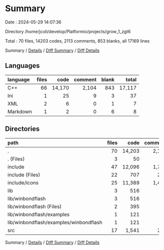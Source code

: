 # Summary

Date : 2024-05-29 14:07:36

Directory /home/jcoli/develop/Platformio/projects/grow_1_zgt6

Total : 70 files,  14203 codes, 2113 comments, 853 blanks, all 17169 lines

Summary / [Details](details.md) / [Diff Summary](diff.md) / [Diff Details](diff-details.md)

## Languages
| language | files | code | comment | blank | total |
| :--- | ---: | ---: | ---: | ---: | ---: |
| C++ | 66 | 14,170 | 2,104 | 843 | 17,117 |
| Ini | 1 | 25 | 9 | 3 | 37 |
| XML | 2 | 6 | 0 | 1 | 7 |
| Markdown | 1 | 2 | 0 | 6 | 8 |

## Directories
| path | files | code | comment | blank | total |
| :--- | ---: | ---: | ---: | ---: | ---: |
| . | 70 | 14,203 | 2,113 | 853 | 17,169 |
| . (Files) | 3 | 50 | 75 | 37 | 162 |
| include | 47 | 12,096 | 1,720 | 352 | 14,168 |
| include (Files) | 22 | 707 | 228 | 211 | 1,146 |
| include/icons | 25 | 11,389 | 1,492 | 141 | 13,022 |
| lib | 3 | 516 | 67 | 78 | 661 |
| lib/winbondflash | 3 | 516 | 67 | 78 | 661 |
| lib/winbondflash (Files) | 2 | 395 | 45 | 70 | 510 |
| lib/winbondflash/examples | 1 | 121 | 22 | 8 | 151 |
| lib/winbondflash/examples/winbondflash | 1 | 121 | 22 | 8 | 151 |
| src | 17 | 1,541 | 251 | 386 | 2,178 |

Summary / [Details](details.md) / [Diff Summary](diff.md) / [Diff Details](diff-details.md)